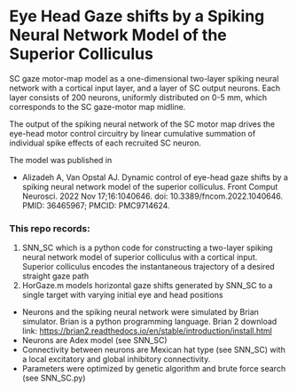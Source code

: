 # Eye Head Gaze shifts by a Spiking Neural Network Model of the Superior Colliculus

SC gaze motor-map model as a one-dimensional two-layer spiking neural network with a cortical input layer, and a layer of SC output neurons. Each layer consists of 200 neurons, uniformly distributed on 0-5 mm, which corresponds to the SC gaze-motor map midline.

The output of the spiking neural network of the SC motor map drives the eye-head motor control circuitry by linear cumulative summation of individual spike effects of each recruited SC neuron. 

The model was published in 
* Alizadeh A, Van Opstal AJ. Dynamic control of eye-head gaze shifts by a spiking neural network model of the superior colliculus. Front Comput Neurosci. 2022 Nov 17;16:1040646. doi: 10.3389/fncom.2022.1040646. PMID: 36465967; PMCID: PMC9714624.

### This repo records:
1. SNN_SC which is a python code for constructing a two-layer spiking neural network model of superior colliculus with a cortical input. Superior colliculus encodes the instantaneous trajectory of a desired straight gaze path 
2. HorGaze.m models horizontal gaze shifts generated by SNN_SC to a single target with varying initial eye and head positions

* Neurons and the spiking neural network were simulated by Brian simulator. Brian is a python programming language. Brian 2 download link: https://brian2.readthedocs.io/en/stable/introduction/install.html
* Neurons are Adex model (see SNN_SC)
* Connectivity between neurons are Mexican hat type (see SNN_SC) with a local excitatory and global inhibitory connectivity.
* Parameters were optimized by genetic algorithm and brute force search (see SNN_SC.py)

